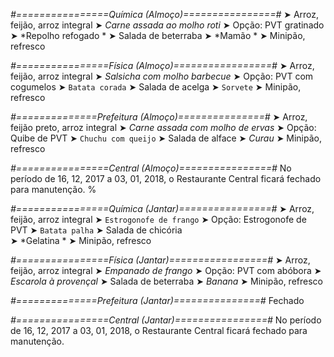 
*#================Química (Almoço)================#*
➤ Arroz, feijão, arroz integral
➤ *Carne assada ao molho roti*
➤ Opção: PVT gratinado  
➤ *Repolho refogado *
➤ Salada de beterraba 
➤ *Mamão *
➤ Minipão, refresco

*#================Física (Almoço)=================#*
➤ Arroz, feijão, arroz integral
➤ *Salsicha com molho barbecue*
➤ Opção: PVT com cogumelos
➤ `Batata corada`
➤ Salada de acelga
➤ `Sorvete`
➤ Minipão, refresco

*#==============Prefeitura (Almoço)===============#*
➤ Arroz, feijão preto, arroz integral 
➤ *Carne assada com molho de ervas*
➤ Opção: Quibe de PVT
➤ `Chuchu com queijo`
➤ Salada de alface
➤ *Curau*
➤ Minipão, refresco 

*#================Central (Almoço)================#*
No período de 16, 12, 2017 a 03, 01, 2018, o Restaurante Central ficará fechado para manutenção.
%

*#================Química (Jantar)================#*
➤ Arroz, feijão, arroz integral
➤ `Estrogonofe de frango`
➤ Opção: Estrogonofe de PVT 
➤ `Batata palha`
➤ Salada de chicória  
➤ *Gelatina *
➤ Minipão, refresco

*#================Física (Jantar)=================#*
➤ Arroz, feijão, arroz integral
➤ *Empanado de frango*
➤ Opção: PVT com abóbora
➤ *Escarola à provençal*
➤ Salada de beterraba
➤ *Banana*
➤ Minipão, refresco

*#==============Prefeitura (Jantar)===============#*
Fechado

*#================Central (Jantar)================#*
No período de 16, 12, 2017 a 03, 01, 2018, o Restaurante Central ficará fechado para manutenção.
